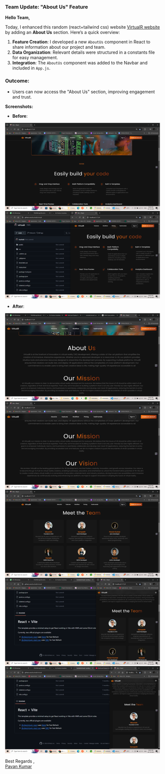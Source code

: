 ### Team Update: "About Us" Feature

**Hello Team,**

Today, I enhanced this random (react+tailwind css) website [VirtualR website](https://github.com/kushald/virtualr) by adding an **About Us** section. Here’s a quick overview:

1. **Feature Creation**: I developed a new `AboutUs` component in React to share information about our project and team.
2. **Data Organization**: Relevant details were structured in a constants file for easy management.
3. **Integration**: The `AboutUs` component was added to the Navbar and included in `App.js`.

### Outcome:
- Users can now access the "About Us" section, improving engagement and trust.

**Screenshots:**

- **Before**:
  
![Before](https://github.com/PAVANbingi/AboutUs/blob/main/src/assets/Screenshot%20(3047).png)
![Before](https://github.com/PAVANbingi/AboutUs/blob/main/src/assets/Screenshot%20(3048).png)

- **After**:
  
![After](https://github.com/PAVANbingi/AboutUs/blob/main/src/assets/Screenshot%20(3039).png)
![After](https://github.com/PAVANbingi/AboutUs/blob/main/src/assets/Screenshot%20(3041).png)
![After](https://github.com/PAVANbingi/AboutUs/blob/main/src/assets/Screenshot%20(3042).png)
![After](https://github.com/PAVANbingi/AboutUs/blob/main/src/assets/Screenshot%20(3043).png)
![After](https://github.com/PAVANbingi/AboutUs/blob/main/src/assets/Screenshot%20(3045).png)

Best Regards ,  
[Pavan Kumar](https://pavanbingi.github.io/________bpk/)



